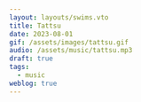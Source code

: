 ```yaml
---
layout: layouts/swims.vto
title: Tattsu
date: 2023-08-01
gif: /assets/images/tattsu.gif
audio: /assets/music/tattsu.mp3
draft: true
tags:
  - music
weblog: true
---
```

